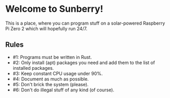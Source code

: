 # Welcome to Sunberry!
This is a place, where you can program stuff on a solar-powered Raspberry Pi Zero 2 which will hopefully run 24/7.

## Rules
- #1: Programs must be written in Rust.
- #2: Only install (apt) packages you need and add them to the list of installed packages.
- #3: Keep constant CPU usage under 90%.
- #4: Document as much as possible.
- #5: Don't brick the system (please).
- #6: Don't do illegal stuff of any kind (of course).
